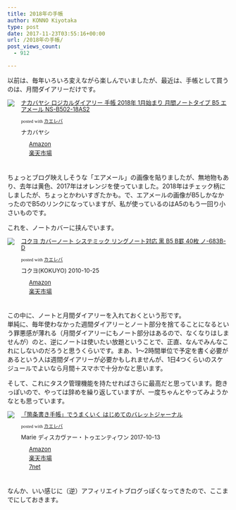 ```yaml
---
title: 2018年の手帳
author: KONNO Kiyotaka
type: post
date: 2017-11-23T03:55:16+00:00
url: /2018年の手帳/
post_views_count:
  - 912

---
```

以前は、毎年いろいろ変えながら楽しんでいましたが、最近は、手帳として買うのは、月間ダイアリーだけです。

<div class="kaerebalink-box" style="text-align: left; overflow: hidden; padding-bottom: 20px; font-size: small;">
  <div class="kaerebalink-image" style="margin: 0px 15px 10px 0px; float: left;">
    <a href="http://www.amazon.co.jp/exec/obidos/ASIN/B075JC1ZF2/konnokiyotaka-22/" target="_blank" rel="nofollow"><img style="border: currentcolor; border-image: none;" src="https://i2.wp.com/images-fe.ssl-images-amazon.com/images/I/61swv01MWyL._SL160_.jpg?ssl=1" data-recalc-dims="1" /></a>
  </div>
  
  <div class="kaerebalink-info" style="line-height: 120%; overflow: hidden;">
    <div class="kaerebalink-name" style="line-height: 120%; margin-bottom: 10px;">
      <a href="http://www.amazon.co.jp/exec/obidos/ASIN/B075JC1ZF2/konnokiyotaka-22/" target="_blank" rel="nofollow">ナカバヤシ ロジカルダイアリー 手帳 2018年 1月始まり 月間ノートタイプ B5 エアメール NS-B502-18AS2</a></p>
      <div class="kaerebalink-powered-date" style="line-height: 120%; font-family: verdana; font-size: 8pt; margin-top: 5px;">
        posted with <a href="http://kaereba.com" target="_blank" rel="nofollow">カエレバ</a>
      </div>
    </div>
    <div class="kaerebalink-detail" style="margin-bottom: 5px;">
      ナカバヤシ
    </div>
    <div class="kaerebalink-link1" style="margin-top: 10px;">
      <div class="shoplinkamazon" style="background: url(&quot;//img.yomereba.com/simple1.gif&quot;) no-repeat 0px 0px; padding: 2px 0px 2px 18px; margin-right: 5px; white-space: nowrap;">
        <a href="http://www.amazon.co.jp/gp/search?keywords=%E3%83%8A%E3%82%AB%E3%83%90%E3%83%A4%E3%82%B7%20%E3%83%AD%E3%82%B8%E3%82%AB%E3%83%AB%E3%83%80%E3%82%A4%E3%82%A2%E3%83%AA%E3%83%BC&__mk_ja_JP=%E3%82%AB%E3%82%BF%E3%82%AB%E3%83%8A&tag=konnokiyotaka-22" target="_blank" rel="nofollow">Amazon</a>
      </div>
      <div class="shoplinkrakuten" style="background: url(&quot;//img.yomereba.com/simple1.gif&quot;) no-repeat 0px 0px; padding: 2px 0px 2px 18px; margin-right: 5px; white-space: nowrap;">
        <a href="https://hb.afl.rakuten.co.jp/hgc/06d13246.10ebaa62.06d13247.1eb85ca0/?pc=http%3A%2F%2Fsearch.rakuten.co.jp%2Fsearch%2Fmall%2F%25E3%2583%258A%25E3%2582%25AB%25E3%2583%2590%25E3%2583%25A4%25E3%2582%25B7%2520%25E3%2583%25AD%25E3%2582%25B8%25E3%2582%25AB%25E3%2583%25AB%25E3%2583%2580%25E3%2582%25A4%25E3%2582%25A2%25E3%2583%25AA%25E3%2583%25BC%2F-%2Ff.1-p.1-s.1-sf.0-st.A-v.2%3Fx%3D0%26scid%3Daf_ich_link_urltxt%26m%3Dhttp%3A%2F%2Fm.rakuten.co.jp%2F" target="_blank" rel="nofollow">楽天市場</a>
      </div>
    </div>
  </div>
  
  <div class="booklink-footer" style="clear: left;">
  </div>
</div>

ちょっとブログ映えしそうな「エアメール」の画像を貼りましたが、無地物もあり、去年は黄色、2017年はオレンジを使っていました。2018年はチェック柄にしましたが、ちょっとかわいすぎたかも。で、エアメールの画像がB5しかなかったのでB5のリンクになっていますが、私が使っているのはA5のもう一回り小さいものです。

これを、ノートカバーに挟んでいます。

<div class="kaerebalink-box" style="text-align: left; overflow: hidden; padding-bottom: 20px; font-size: small;">
  <div class="kaerebalink-image" style="margin: 0px 15px 10px 0px; float: left;">
    <a href="http://www.amazon.co.jp/exec/obidos/ASIN/B0049KEEHM/konnokiyotaka-22/" target="_blank" rel="nofollow"><img style="border: currentcolor; border-image: none;" src="https://i2.wp.com/images-fe.ssl-images-amazon.com/images/I/41l2Ewyw8zL._SL160_.jpg?ssl=1" data-recalc-dims="1" /></a>
  </div>
  
  <div class="kaerebalink-info" style="line-height: 120%; overflow: hidden;">
    <div class="kaerebalink-name" style="line-height: 120%; margin-bottom: 10px;">
      <a href="http://www.amazon.co.jp/exec/obidos/ASIN/B0049KEEHM/konnokiyotaka-22/" target="_blank" rel="nofollow">コクヨ カバーノート システミック リングノート対応 黒 B5 B罫 40枚 ノ-683B-D</a></p>
      <div class="kaerebalink-powered-date" style="line-height: 120%; font-family: verdana; font-size: 8pt; margin-top: 5px;">
        posted with <a href="http://kaereba.com" target="_blank" rel="nofollow">カエレバ</a>
      </div>
    </div>
    <div class="kaerebalink-detail" style="margin-bottom: 5px;">
      コクヨ(KOKUYO) 2010-10-25
    </div>
    <div class="kaerebalink-link1" style="margin-top: 10px;">
      <div class="shoplinkamazon" style="background: url(&quot;//img.yomereba.com/simple1.gif&quot;) no-repeat 0px 0px; padding: 2px 0px 2px 18px; margin-right: 5px; white-space: nowrap;">
        <a href="http://www.amazon.co.jp/gp/search?keywords=%E3%82%B3%E3%82%AF%E3%83%A8%20%20%E3%83%8E-683B-D&__mk_ja_JP=%E3%82%AB%E3%82%BF%E3%82%AB%E3%83%8A&tag=konnokiyotaka-22" target="_blank" rel="nofollow">Amazon</a>
      </div>
      <div class="shoplinkrakuten" style="background: url(&quot;//img.yomereba.com/simple1.gif&quot;) no-repeat 0px 0px; padding: 2px 0px 2px 18px; margin-right: 5px; white-space: nowrap;">
        <a href="https://hb.afl.rakuten.co.jp/hgc/06d13246.10ebaa62.06d13247.1eb85ca0/?pc=http%3A%2F%2Fsearch.rakuten.co.jp%2Fsearch%2Fmall%2F%25E3%2582%25B3%25E3%2582%25AF%25E3%2583%25A8%2520%2520%25E3%2583%258E-683B-D%2F-%2Ff.1-p.1-s.1-sf.0-st.A-v.2%3Fx%3D0%26scid%3Daf_ich_link_urltxt%26m%3Dhttp%3A%2F%2Fm.rakuten.co.jp%2F" target="_blank" rel="nofollow">楽天市場</a>
      </div>
    </div>
  </div>
  
  <div class="booklink-footer" style="clear: left;">
  </div>
</div>

この中に、ノートと月間ダイアリーを入れておくという形です。  
単純に、毎年使わなかった週間ダイアリーとノート部分を捨てることになるという罪悪感が薄れる（月間ダイアリーにもノート部分はあるので、なくなりはしませんが）のと、逆にノートは使いたい放題ということで、正直、なんでみんなこれにしないのだろうと思うくらいです。まあ、1～2時間単位で予定を書く必要があるという人は週間ダイアリーが必要かもしれませんが、1日4つくらいのスケジュールでよいなら月間＋スマホで十分かなと思います。

そして、これにタスク管理機能を持たせればさらに最高だと思っています。飽きっぽいので、やっては辞めを繰り返していますが、一度ちゃんとやってみようかなとも思っています。

<div class="kaerebalink-box" style="text-align: left; overflow: hidden; padding-bottom: 20px; font-size: small;">
  <div class="kaerebalink-image" style="margin: 0px 15px 10px 0px; float: left;">
    <a href="http://www.amazon.co.jp/exec/obidos/ASIN/4799321811/konnokiyotaka-22/" target="_blank" rel="nofollow"><img style="border: currentcolor; border-image: none;" src="https://i1.wp.com/images-fe.ssl-images-amazon.com/images/I/51nGWUD6Q1L._SL160_.jpg?ssl=1" data-recalc-dims="1" /></a>
  </div>
  
  <div class="kaerebalink-info" style="line-height: 120%; overflow: hidden;">
    <div class="kaerebalink-name" style="line-height: 120%; margin-bottom: 10px;">
      <a href="http://www.amazon.co.jp/exec/obidos/ASIN/4799321811/konnokiyotaka-22/" target="_blank" rel="nofollow">「箇条書き手帳」でうまくいく はじめてのバレットジャーナル</a></p>
      <div class="kaerebalink-powered-date" style="line-height: 120%; font-family: verdana; font-size: 8pt; margin-top: 5px;">
        posted with <a href="http://kaereba.com" target="_blank" rel="nofollow">カエレバ</a>
      </div>
    </div>
    <div class="kaerebalink-detail" style="margin-bottom: 5px;">
      Marie ディスカヴァー・トゥエンティワン 2017-10-13
    </div>
    <div class="kaerebalink-link1" style="margin-top: 10px;">
      <div class="shoplinkamazon" style="background: url(&quot;//img.yomereba.com/simple1.gif&quot;) no-repeat 0px 0px; padding: 2px 0px 2px 18px; margin-right: 5px; white-space: nowrap;">
        <a href="http://www.amazon.co.jp/gp/search?keywords=%E3%80%8C%E7%AE%87%E6%9D%A1%E6%9B%B8%E3%81%8D%E6%89%8B%E5%B8%B3%E3%80%8D%E3%81%A7%E3%81%86%E3%81%BE%E3%81%8F%E3%81%84%E3%81%8F%20%E3%81%AF%E3%81%98%E3%82%81%E3%81%A6%E3%81%AE%E3%83%90%E3%83%AC%E3%83%83%E3%83%88%E3%82%B8%E3%83%A3%E3%83%BC%E3%83%8A%E3%83%AB&__mk_ja_JP=%E3%82%AB%E3%82%BF%E3%82%AB%E3%83%8A&tag=konnokiyotaka-22" target="_blank" rel="nofollow">Amazon</a>
      </div>
      <div class="shoplinkrakuten" style="background: url(&quot;//img.yomereba.com/simple1.gif&quot;) no-repeat 0px 0px; padding: 2px 0px 2px 18px; margin-right: 5px; white-space: nowrap;">
        <a href="https://hb.afl.rakuten.co.jp/hgc/06d13246.10ebaa62.06d13247.1eb85ca0/?pc=http%3A%2F%2Fsearch.rakuten.co.jp%2Fsearch%2Fmall%2F%25E3%2580%258C%25E7%25AE%2587%25E6%259D%25A1%25E6%259B%25B8%25E3%2581%258D%25E6%2589%258B%25E5%25B8%25B3%25E3%2580%258D%25E3%2581%25A7%25E3%2581%2586%25E3%2581%25BE%25E3%2581%258F%25E3%2581%2584%25E3%2581%258F%2520%25E3%2581%25AF%25E3%2581%2598%25E3%2582%2581%25E3%2581%25A6%25E3%2581%25AE%25E3%2583%2590%25E3%2583%25AC%25E3%2583%2583%25E3%2583%2588%25E3%2582%25B8%25E3%2583%25A3%25E3%2583%25BC%25E3%2583%258A%25E3%2583%25AB%2F-%2Ff.1-p.1-s.1-sf.0-st.A-v.2%3Fx%3D0%26scid%3Daf_ich_link_urltxt%26m%3Dhttp%3A%2F%2Fm.rakuten.co.jp%2F" target="_blank" rel="nofollow">楽天市場</a>
      </div>
      <div class="shoplinkseven" style="background: url(&quot;//img.yomereba.com/simple1.gif&quot;) no-repeat 0px 0px; padding: 2px 0px 2px 18px; margin-right: 5px; white-space: nowrap;">
        <a href="https://px.a8.net/svt/ejp?a8mat=2TTLAZ+DIF7K2+2N1Y+BW8O2&a8ejpredirect=http%3A%2F%2F7af-ent.omni7.jp%2Frelay%2Faffiliate%2FentranceProcess.do%3Furl%3Dhttp%253A%252F%252F7net.omni7.jp%252Fsearch%252F%253Fkeyword%253D%2525E3%252580%25258C%2525E7%2525AE%252587%2525E6%25259D%2525A1%2525E6%25259B%2525B8%2525E3%252581%25258D%2525E6%252589%25258B%2525E5%2525B8%2525B3%2525E3%252580%25258D%2525E3%252581%2525A7%2525E3%252581%252586%2525E3%252581%2525BE%2525E3%252581%25258F%2525E3%252581%252584%2525E3%252581%25258F%252520%2525E3%252581%2525AF%2525E3%252581%252598%2525E3%252582%252581%2525E3%252581%2525A6%2525E3%252581%2525AE%2525E3%252583%252590%2525E3%252583%2525AC%2525E3%252583%252583%2525E3%252583%252588%2525E3%252582%2525B8%2525E3%252583%2525A3%2525E3%252583%2525BC%2525E3%252583%25258A%2525E3%252583%2525AB%2526searchKeywordFlg%253D1" target="_blank" rel="nofollow">7net</a><img width="1" height="1" alt="" src="https://i0.wp.com/www17.a8.net/0.gif?resize=1%2C1&#038;ssl=1" border="0" data-recalc-dims="1" />
      </div>
    </div>
  </div>
  
  <div class="booklink-footer" style="clear: left;">
  </div>
</div>

なんか、いい感じに（逆）アフィリエイトブログっぽくなってきたので、ここまでにしておきます。